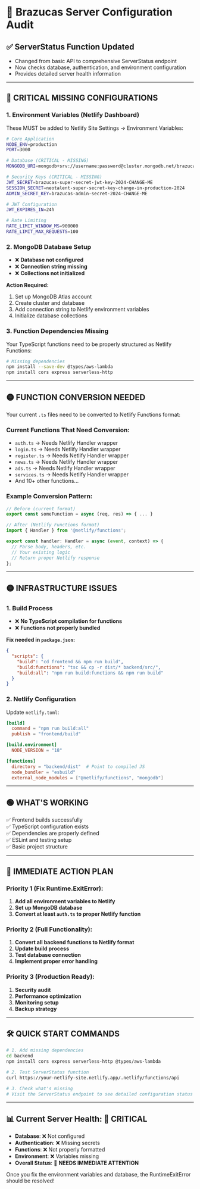 # 🚨 Brazucas Server Configuration Audit

## ✅ **ServerStatus Function Updated**
- Changed from basic API to comprehensive ServerStatus endpoint
- Now checks database, authentication, and environment configuration
- Provides detailed server health information

---

## 🔴 **CRITICAL MISSING CONFIGURATIONS**

### 1. **Environment Variables (Netlify Dashboard)**
These MUST be added to Netlify Site Settings → Environment Variables:

```bash
# Core Application
NODE_ENV=production
PORT=3000

# Database (CRITICAL - MISSING)
MONGODB_URI=mongodb+srv://username:password@cluster.mongodb.net/brazucas?retryWrites=true&w=majority

# Security Keys (CRITICAL - MISSING)
JWT_SECRET=brazucas-super-secret-jwt-key-2024-CHANGE-ME
SESSION_SECRET=neotalent-super-secret-key-change-in-production-2024
ADMIN_SECRET_KEY=brazucas-admin-secret-2024-CHANGE-ME

# JWT Configuration
JWT_EXPIRES_IN=24h

# Rate Limiting
RATE_LIMIT_WINDOW_MS=900000
RATE_LIMIT_MAX_REQUESTS=100
```

### 2. **MongoDB Database Setup**
- ❌ **Database not configured**
- ❌ **Connection string missing**
- ❌ **Collections not initialized**

**Action Required:**
1. Set up MongoDB Atlas account
2. Create cluster and database
3. Add connection string to Netlify environment variables
4. Initialize database collections

### 3. **Function Dependencies Missing**
Your TypeScript functions need to be properly structured as Netlify Functions:

```bash
# Missing dependencies
npm install --save-dev @types/aws-lambda
npm install cors express serverless-http
```

---

## 🟡 **FUNCTION CONVERSION NEEDED**

Your current `.ts` files need to be converted to Netlify Functions format:

### Current Functions That Need Conversion:
- `auth.ts` → Needs Netlify Handler wrapper
- `login.ts` → Needs Netlify Handler wrapper  
- `register.ts` → Needs Netlify Handler wrapper
- `news.ts` → Needs Netlify Handler wrapper
- `ads.ts` → Needs Netlify Handler wrapper
- `services.ts` → Needs Netlify Handler wrapper
- And 10+ other functions...

### Example Conversion Pattern:
```typescript
// Before (current format)
export const someFunction = async (req, res) => { ... }

// After (Netlify Functions format)
import { Handler } from '@netlify/functions';

export const handler: Handler = async (event, context) => {
  // Parse body, headers, etc.
  // Your existing logic
  // Return proper Netlify response
};
```

---

## 🟡 **INFRASTRUCTURE ISSUES**

### 1. **Build Process**
- ❌ **No TypeScript compilation for functions**
- ❌ **Functions not properly bundled**

**Fix needed in `package.json`:**
```json
{
  "scripts": {
    "build": "cd frontend && npm run build",
    "build:functions": "tsc && cp -r dist/* backend/src/",
    "build:all": "npm run build:functions && npm run build"
  }
}
```

### 2. **Netlify Configuration**
Update `netlify.toml`:
```toml
[build]
  command = "npm run build:all"
  publish = "frontend/build"

[build.environment]
  NODE_VERSION = "18"

[functions]
  directory = "backend/dist"  # Point to compiled JS
  node_bundler = "esbuild"
  external_node_modules = ["@netlify/functions", "mongodb"]
```

---

## 🟢 **WHAT'S WORKING**

✅ Frontend builds successfully  
✅ TypeScript configuration exists  
✅ Dependencies are properly defined  
✅ ESLint and testing setup  
✅ Basic project structure  

---

## 🎯 **IMMEDIATE ACTION PLAN**

### Priority 1 (Fix Runtime.ExitError):
1. **Add all environment variables to Netlify**
2. **Set up MongoDB database**
3. **Convert at least `auth.ts` to proper Netlify function**

### Priority 2 (Full Functionality):
1. **Convert all backend functions to Netlify format**
2. **Update build process**
3. **Test database connection**
4. **Implement proper error handling**

### Priority 3 (Production Ready):
1. **Security audit**
2. **Performance optimization**
3. **Monitoring setup**
4. **Backup strategy**

---

## 🛠 **QUICK START COMMANDS**

```bash
# 1. Add missing dependencies
cd backend
npm install cors express serverless-http @types/aws-lambda

# 2. Test ServerStatus function
curl https://your-netlify-site.netlify.app/.netlify/functions/api

# 3. Check what's missing
# Visit the ServerStatus endpoint to see detailed configuration status
```

---

## 📊 **Current Server Health: 🔴 CRITICAL**

- **Database**: ❌ Not configured
- **Authentication**: ❌ Missing secrets  
- **Functions**: ❌ Not properly formatted
- **Environment**: ❌ Variables missing
- **Overall Status**: 🔴 **NEEDS IMMEDIATE ATTENTION**

Once you fix the environment variables and database, the RuntimeExitError should be resolved!
